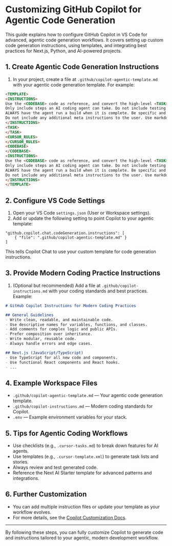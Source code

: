 # Customizing GitHub Copilot for Agentic Code Generation

This guide explains how to configure GitHub Copilot in VS Code for advanced, agentic code generation workflows. It covers setting up custom code generation instructions, using templates, and integrating best practices for Next.js, Python, and AI-powered projects.

## 1. Create Agentic Code Generation Instructions

1. In your project, create a file at `.github/copilot-agentic-template.md` with your agentic code generation template. For example:

```markdown
<TEMPLATE>
<INSTRUCTIONS>
Use the <CODEBASE> code as reference, and convert the high-level <TASK> into a set of very detailed step-by-step instructions that an AI coding agent can complete. This could be very long, that's okay. The entire code is not needed, but give snippets if needed, but be very specific about the file names.
Only include steps an AI coding agent can take. Do not include testing or any other work a human would do to confirm the task has been completed.
ALWAYS have the agent run a build when it is complete. Be specific and decisive about what the agent should do.
Do not include any additional meta instructions to the user. Use markdown formatting.
</INSTRUCTIONS>
<TASK>
</TASK>
<CURSOR_RULES>
</CURSOR_RULES>
<CODEBASE>
</CODEBASE>
<INSTRUCTIONS>
Use the <CODEBASE> code as reference, and convert the high-level <TASK> into a set of very detailed step-by-step instructions that an AI coding agent can complete. This could be very long, that's okay. The entire code is not needed, but give snippets if needed, but be very specific about the file names.
Only include steps an AI coding agent can take. Do not include testing or any other work a human would do to confirm the task has been completed.
ALWAYS have the agent run a build when it is complete. Be specific and decisive about what the agent should do.
Do not include any additional meta instructions to the user. Use markdown formatting.
</INSTRUCTIONS>
</TEMPLATE>
```

## 2. Configure VS Code Settings

1. Open your VS Code `settings.json` (User or Workspace settings).
2. Add or update the following setting to point Copilot to your agentic template:

```jsonc
"github.copilot.chat.codeGeneration.instructions": [
    { "file": ".github/copilot-agentic-template.md" }
]
```

This tells Copilot Chat to use your custom template for code generation instructions.

## 3. Provide Modern Coding Practice Instructions

1. (Optional but recommended) Add a file at `.github/copilot-instructions.md` with your coding standards and best practices. Example:

```markdown
# GitHub Copilot Instructions for Modern Coding Practices

## General Guidelines
- Write clean, readable, and maintainable code.
- Use descriptive names for variables, functions, and classes.
- Add comments for complex logic and public APIs.
- Prefer composition over inheritance.
- Write modular, reusable code.
- Always handle errors and edge cases.

## Next.js (JavaScript/TypeScript)
- Use TypeScript for all new code and components.
- Use functional React components and React hooks.
- ...
```

## 4. Example Workspace Files

- `.github/copilot-agentic-template.md` — Your agentic code generation template.
- `.github/copilot-instructions.md` — Modern coding standards for Copilot.
- `.env` — Example environment variables for your stack.

## 5. Tips for Agentic Coding Workflows

- Use checklists (e.g., `.cursor-tasks.md`) to break down features for AI agents.
- Use templates (e.g., `.cursor-template.xml`) to generate task lists and stories.
- Always review and test generated code.
- Reference the Next AI Starter template for advanced patterns and integrations.

## 6. Further Customization

- You can add multiple instruction files or update your template as your workflow evolves.
- For more details, see the [Copilot Customization Docs](https://code.visualstudio.com/docs/copilot/copilot-customization).

---

By following these steps, you can fully customize Copilot to generate code and instructions tailored to your agentic, modern development workflow.
